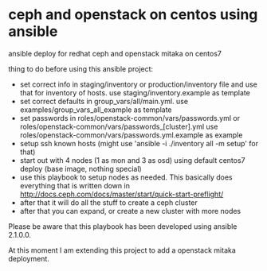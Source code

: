 # ceph and openstack on centos using ansible
ansible deploy for redhat ceph and openstack mitaka on centos7

thing to do before using this ansible project:
- set correct info in staging/inventory or production/inventory file and use that for inventory of hosts. use staging/inventory.example as template
- set correct defaults in group_vars/all/main.yml. use examples/group_vars_all_example as template
- set passwords in roles/openstack-common/vars/passwords.yml or roles/openstack-common/vars/passwords_[cluster].yml
  use roles/openstack-common/vars/passwords.yml.example as example
- setup ssh known hosts (might use 'ansible -i ./inventory all -m setup' for that)
- start out with 4 nodes (1 as mon and 3 as osd) using default centos7 deploy (base image, nothing special)
- use this playbook to setup nodes as needed. This basically does everything that is written down in 
  http://docs.ceph.com/docs/master/start/quick-start-preflight/
- after that it will do all the stuff to create a ceph cluster
- after that you can expand, or create a new cluster with more nodes

Please be aware that this playbook has been developed using ansible 2.1.0.0.

At this moment I am extending this project to add a openstack mitaka deployment.
